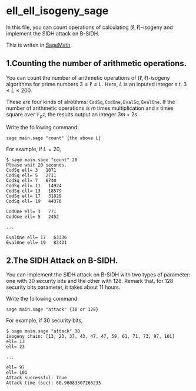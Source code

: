 
# ell_ell_isogeny_sage

In this file, you can count operations of calculating $(\ell,\ell)$-isogeny and implement the SIDH attack on B-SIDH.

This is writen in [SageMath](https://www.sagemath.org).

## 1.Counting the number of arithmetic operations.

You can count the number of arithmetic operations of $(\ell,\ell)$-isogeny algorithms for prime numbers $3\le \ell\le L$. Here, $L$ is an inputed integer s.t. $3\le L\le 200$.

These are four kinds of alrotihms: $\mathtt{CodSq}, \mathtt{CodOne}, \mathtt{EvalSq}, \mathtt{EvalOne}$. If the  number of arithmetic operations is $m$ times multiplication and $s$  times square over $\mathbb{F}_{p^2}$, the results output an integer $3m+2s$.
 

Write the following command:

```
sage main.sage "count" {the above L}
```

For example, if $L=20$, 

```
$ sage main.sage "count" 20
Please wait 20 seconds.
CodSq ell= 3   1071
CodSq ell= 5   2711
CodSq ell= 7   6740
CodSq ell= 11   14924
CodSq ell= 13   18579
CodSq ell= 17   31829
CodSq ell= 19   44376

CodOne ell= 3   771
CodOne ell= 5   2452

...

EvalOne ell= 17   63336
EvalOne ell= 19   83431
```

## 2.The SIDH Attack on B-SIDH.

You can implement the SIDH attack on B-SIDH with two types of parameter: one with 30 security bits and the other with 128.
Remark that, for 128 security bits parameter, it takes about 11 hours.

Write the following command:
```
sage main.sage "attack" {30 or 128}
```

For example, if 30 security bits, 
```
$ sage main.sage "attack" 30
isogeny chain: [13, 23, 37, 43, 47, 47, 59, 61, 71, 73, 97, 101]
ell= 13
ell= 23

...

ell= 97
ell= 101
Attack successful: True
Attack time (sec): 60.96083307266235
```




